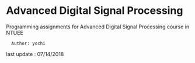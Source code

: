#  Advanced Digital Signal Processing 

Programming assignments for Advanced Digital Signal Processing course in NTUEE

      Author: yochi                                          
last update : 07/14/2018    
